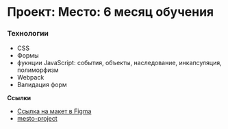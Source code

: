 # Проект: Место: 6 месяц обучения

### Технологии

* CSS
* Формы
* фукнции JavaScript: события, объекты, наследование, инкапсуляция, полиморфизм
* Webpack
* Валидация форм


**Ссылки**

* [Ссылка на макет в Figma](https://www.figma.com/file/bjyvbKKJN2naO0ucURl2Z0/JavaScript.-Sprint-5?node-id=0%3A1)
* [mesto-project](https://termit7000.github.io/mesto-project/)
